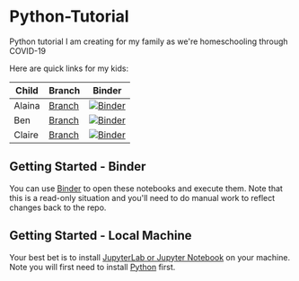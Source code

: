# Python-Tutorial
Python tutorial I am creating for my family as we're homeschooling through COVID-19

Here are quick links for my kids: 

Child | Branch | Binder
---|---|---
Alaina | [Branch](https://github.com/pauldria/Python-Tutorial/tree/Alaina) | [![Binder](https://mybinder.org/badge_logo.svg)](https://mybinder.org/v2/gh/Pauldria/Python-Tutorial/Alaina)
Ben    | [Branch](https://github.com/pauldria/Python-Tutorial/tree/Ben)    | [![Binder](https://mybinder.org/badge_logo.svg)](https://mybinder.org/v2/gh/Pauldria/Python-Tutorial/Ben)
Claire | [Branch](https://github.com/pauldria/Python-Tutorial/tree/Claire) | [![Binder](https://mybinder.org/badge_logo.svg)](https://mybinder.org/v2/gh/Pauldria/Python-Tutorial/Claire)

## Getting Started - Binder
You can use [Binder](https://mybinder.org) to open these notebooks and execute them. Note that this is a read-only situation and you'll need to do manual work to reflect changes back to the repo.

## Getting Started - Local Machine
Your best bet is to install [JupyterLab or Jupyter Notebook](https://jupyter.org/install) on your machine. Note you will first need to install [Python](https://www.python.org/) first. 

